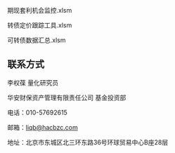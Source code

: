 期现套利机会监控.xlsm

转债定价跟踪工具.xlsm

可转债数据汇总.xlsm

## 联系方式

李权葆 量化研究员

华安财保资产管理有限责任公司 基金投资部 

电话：010-57692615

邮箱：liqb@hacbzc.com

地址：北京市东城区北三环东路36号环球贸易中心B座28层